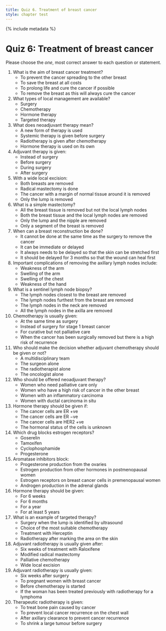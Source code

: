 ```yaml
---
title: Quiz 6. Treatment of breast cancer
style: chapter test
---
```


{% include metadata %}

# Quiz 6: Treatment of breast cancer

Please choose the *one*, most correct answer to each question or statement.

1.	What is the aim of breast cancer treatment?
	-	To prevent the cancer spreading to the other breast
	-	To save the breast at all costs
	+	To prolong life and cure the cancer if possible
	-	To remove the breast as this will always cure the cancer
2.	What types of local management are available?
	+	Surgery
	-	Chemotherapy
	-	Hormone therapy
	-	Targeted therapy
3.	What does neoadjuvant therapy mean?
	-	A new form of therapy is used
	+	Systemic therapy is given before surgery
	-	Radiotherapy is given after chemotherapy
	-	Hormone therapy is used on its own
4.	Adjuvant therapy is given:
	-	Instead of surgery
	-	Before surgery
	-	During surgery
	+	After surgery
5.	With a wide local excision:
	-	Both breasts are removed
	-	Radical mastectomy is done
	+	The cancer with a margin of normal tissue around it is removed
	-	Only the lump is removed
6.	What is a simple mastectomy?
	+	All the breast tissue is removed but not the local lymph nodes
	-	Both the breast tissue and the local lymph nodes are removed
	-	Only the lump and the nipple are removed
	-	Only a segment of the breast is removed
7.	When can a breast reconstruction be done?
	-	It cannot be done at the same time as the surgery to remove the cancer
	+	It can be immediate or delayed
	-	It always needs to be delayed so that the skin can be stretched first
	-	It should be delayed for 3 months so that the wound can heal first
8.	Important complications of removing the axillary lymph nodes include:
	-	Weakness of the arm
	+	Swelling of the arm
	-	Swelling of the chest
	-	Weakness of the hand
9.	What is a sentinel lymph node biopsy?
	+	The lymph nodes closest to the breast are removed
	-	The lymph nodes furthest from the breast are removed
	-	The lymph nodes in the neck are removed
	-	All the lymph nodes in the axilla are removed
10.	Chemotherapy is usually given:
	-	At the same time as surgery
	-	Instead of surgery for stage 1 breast cancer
	-	For curative but not palliative care
	+	When the cancer has been surgically removed but there is a high risk of recurrence
11.	Who should make the decision whether adjuvant chemotherapy should be given or not?
	+	A multidisciplinary team
	-	The surgeon alone
	-	The radiotherapist alone
	-	The oncologist alone
12.	Who should be offered neoadjuvant therapy?
	-	Women who need palliative care only
	-	Women who have a high risk of cancer in the other breast
	+	Women with an inflammatory carcinoma
	-	Women with ductal carcinoma in situ
13.	Hormone therapy should be given if:
	+	The cancer cells are ER +ve
	-	The cancer cells are ER −ve
	-	The cancer cells are HER2 +ve
	-	The hormonal status of the cells is unknown
14.	Which drug blocks estrogen receptors?
	-	Goserelin
	+	Tamoxifen
	-	Cyclophosphamide
	-	Progesterone
15.	Aromatase inhibitors block:
	-	Progesterone production from the ovaries
	+	Estrogen production from other hormones in postmenopausal women
	-	Estrogen receptors on breast cancer cells in premenopausal women
	-	Androgen production in the adrenal glands
16.	Hormone therapy should be given:
	-	For 6 weeks
	-	For 6 months
	-	For a year
	+	For at least 5 years
17.	What is an example of targeted therapy?
	-	Surgery when the lump is identified by ultrasound
	-	Choice of the most suitable chemotherapy
	+	Treatment with Herceptin
	-	Radiotherapy after marking the area on the skin
18.	Adjuvant radiotherapy is usually given after:
	-	Six weeks of treatment with Raloxifene
	-	Modified radical mastectomy
	-	Palliative chemotherapy
	+	Wide local excision
19.	Adjuvant radiotherapy is usually given:
	+	Six weeks after surgery
	-	To pregnant women with breast cancer
	-	Before chemotherapy is started
	-	If the woman has been treated previously with radiotherapy for a lymphoma
20.	Therapeutic radiotherapy is given:
	+	To treat bone pain caused by cancer
	-	To prevent local cancer recurrence on the chest wall
	-	After axillary clearance to prevent cancer recurrence
	-	To shrink a large tumour before surgery
